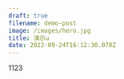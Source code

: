 ```yaml
---
draft: true
filename: demo-post
image: /images/hero.jpg
title: 演示u
date: 2022-09-24T16:12:30.078Z
---
```

1123